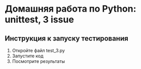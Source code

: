 # Домашняя работа по Python: unittest, 3 issue
## Инструкция к запуску тестирования
1. Откройте файл test_3.py
2. Запустите код
3. Посмотрите результаты
